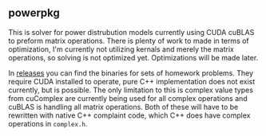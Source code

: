 ## powerpkg

This is solver for power distrubution models currently using CUDA cuBLAS to preform matrix operations.
There is plenty of work to made in terms of optimization, I'm currently not utilizing kernals and merely the matrix operations, so solving is not optimized yet. Optimizations will be made later. 

In [releases](https://github.com/xozi/powerpkg/releases/tag/homework) you can find the binaries for sets of homework problems. They require CUDA installed to operate, pure C++ implementation does not exist currently, but is possible. The only limitation to this is complex value types from cuComplex are currently being used for all complex operations and cuBLAS is handling all matrix operations. Both of these will have to be rewritten with native C++ complaint code, which C++ does have complex operations in `complex.h`.
